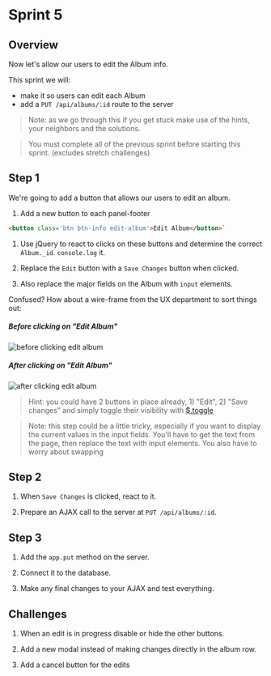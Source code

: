 # Sprint 5

## Overview

Now let's allow our users to edit the Album info.  

This sprint we will:

* make it so users can edit each Album
* add a `PUT /api/albums/:id` route to the server

> Note: as we go through this if you get stuck make use of the hints, your neighbors and the solutions.

> You must complete all of the previous sprint before starting this sprint. (excludes stretch challenges)

## Step 1

We're going to add a button that allows our users to edit an album.

1. Add a new button to each panel-footer

```html
<button class='btn btn-info edit-album'>Edit Album</button>`
```

1. Use jQuery to react to clicks on these buttons and determine the correct `Album._id`.  `console.log` it.

1. Replace the `Edit` button with a `Save Changes` button when clicked.

1. Also replace the major fields on the Album with `input` elements.


Confused? How about a wire-frame from the UX department to sort things out: 

##### Before clicking on "Edit Album"

![before clicking edit album](assets/albums/tunely_edit_album_example.png)

##### After clicking on "Edit Album"

![after clicking edit album](assets/albums/tunely_edit_album_after_click_example.png)


> Hint: you could have 2 buttons in place already, 1) "Edit", 2) "Save changes" and simply toggle their visibility with [$.toggle](http://api.jquery.com/toggle/)

> Note: this step could be a little tricky, especially if you want to display the current values in the input fields.  You'll have to get the text from the page, then replace the text with input elements.  You also have to worry about swapping


## Step 2

1. When `Save Changes` is clicked, react to it.  

1. Prepare an AJAX call to the server at `PUT /api/albums/:id`.


## Step 3

1. Add the `app.put` method on the server.  

1. Connect it to the database.

1. Make any final changes to your AJAX and test everything.



## Challenges

1. When an edit is in progress disable or hide the other buttons.

1. Add a new modal instead of making changes directly in the album row.

1. Add a cancel button for the edits

